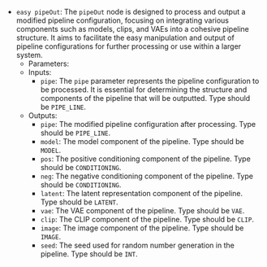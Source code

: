 - `easy pipeOut`: The `pipeOut` node is designed to process and output a modified pipeline configuration, focusing on integrating various components such as models, clips, and VAEs into a cohesive pipeline structure. It aims to facilitate the easy manipulation and output of pipeline configurations for further processing or use within a larger system.
    - Parameters:
    - Inputs:
        - `pipe`: The `pipe` parameter represents the pipeline configuration to be processed. It is essential for determining the structure and components of the pipeline that will be outputted. Type should be `PIPE_LINE`.
    - Outputs:
        - `pipe`: The modified pipeline configuration after processing. Type should be `PIPE_LINE`.
        - `model`: The model component of the pipeline. Type should be `MODEL`.
        - `pos`: The positive conditioning component of the pipeline. Type should be `CONDITIONING`.
        - `neg`: The negative conditioning component of the pipeline. Type should be `CONDITIONING`.
        - `latent`: The latent representation component of the pipeline. Type should be `LATENT`.
        - `vae`: The VAE component of the pipeline. Type should be `VAE`.
        - `clip`: The CLIP component of the pipeline. Type should be `CLIP`.
        - `image`: The image component of the pipeline. Type should be `IMAGE`.
        - `seed`: The seed used for random number generation in the pipeline. Type should be `INT`.
